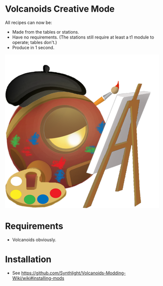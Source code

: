 ﻿# Volcanoids Creative Mode
All recipes can now be:
- Made from the tables or stations.
- Have no requirements. (The stations still require at least a t1 module to operate; tables don't.)
- Produce in 1 second.

![](.thumb.png)

# Requirements
- Volcanoids obviously.

# Installation
- See https://github.com/Synthlight/Volcanoids-Modding-Wiki/wiki#installing-mods